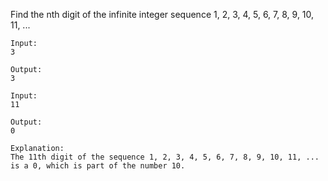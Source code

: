 Find the nth digit of the infinite integer sequence 1, 2, 3, 4, 5, 6, 7, 8, 9, 10, 11, ...

```
Input:
3

Output:
3
```

```
Input:
11

Output:
0

Explanation:
The 11th digit of the sequence 1, 2, 3, 4, 5, 6, 7, 8, 9, 10, 11, ... is a 0, which is part of the number 10.
```
